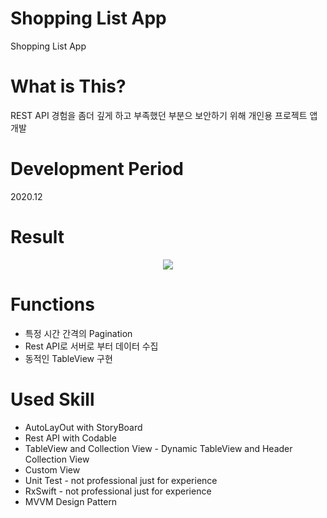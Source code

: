 # Shopping List App
 Shopping List App 
 
# What is This?
 REST API 경험을 좀더 깊게 하고 부족했던 부분으 보안하기 위해 개인용 프로젝트 앱 개발
 
# Development Period
 2020.12
 
# Result

<p  align="center" > 
<img src = "https://user-images.githubusercontent.com/57618897/102689757-e3fa3600-4243-11eb-8407-0b0f38395f86.gif"> 
</p>

# Functions
+ 특정 시간 간격의 Pagination 
+ Rest API로 서버로 부터 데이터 수집
+ 동적인 TableView 구현

# Used Skill

+ AutoLayOut with StoryBoard
+ Rest API with Codable
+ TableView and Collection View - Dynamic TableView and Header Collection View
+ Custom View
+ Unit Test - not professional just for experience
+ RxSwift - not professional just for experience
+ MVVM Design Pattern


